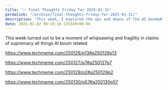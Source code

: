 ```yaml
---
title: "✅ Final Thoughts Friday for 2025-01-31"
permalink: "/archive/final-thoughts-friday-for-2025-01-31/"
description: "This week, I explored the ups and downs of the AI boom&#39;s supremacy claims."
date: 2025-02-02 00:10:16.135349+00:00
---
```


<!-- buttondown-editor-mode: plaintext -->This week turned out to be a moment of whipsawing and fragility in claims of supremacy all things AI boom related.

https://www.techmeme.com/250126/p13#a250126p13

https://www.techmeme.com/250127/p7#a250127p7

https://www.techmeme.com/250129/p2#a250129p2

https://www.techmeme.com/250130/p57#a250130p57


